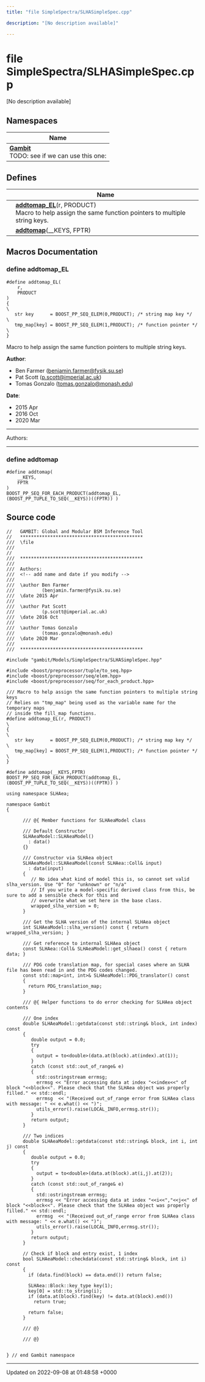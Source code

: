 ```yaml
---
title: "file SimpleSpectra/SLHASimpleSpec.cpp"

description: "[No description available]"

---
```


# file SimpleSpectra/SLHASimpleSpec.cpp

[No description available]

## Namespaces

| Name           |
| -------------- |
| **[Gambit](/documentation/code/namespaces/namespacegambit/)** <br>TODO: see if we can use this one:  |

## Defines

|                | Name           |
| -------------- | -------------- |
|  | **[addtomap_EL](/documentation/code/files/slhasimplespec_8cpp/#define-slhasimplespec-cpp-addtomap-el)**(r, PRODUCT) <br>Macro to help assign the same function pointers to multiple string keys.  |
|  | **[addtomap](/documentation/code/files/slhasimplespec_8cpp/#define-slhasimplespec-cpp-addtomap)**(__KEYS, FPTR)  |




## Macros Documentation

### define addtomap_EL

```
#define addtomap_EL(
    r,
    PRODUCT
)
{                                                                       \
   str key      = BOOST_PP_SEQ_ELEM(0,PRODUCT); /* string map key */    \
   tmp_map[key] = BOOST_PP_SEQ_ELEM(1,PRODUCT); /* function pointer */  \
}
```

Macro to help assign the same function pointers to multiple string keys. 

**Author**: 

  * Ben Farmer ([benjamin.farmer@fysik.su.se](mailto:benjamin.farmer@fysik.su.se)) 
  * Pat Scott ([p.scott@imperial.ac.uk](mailto:p.scott@imperial.ac.uk)) 
  * Tomas Gonzalo ([tomas.gonzalo@monash.edu](mailto:tomas.gonzalo@monash.edu)) 


**Date**: 

  * 2015 Apr
  * 2016 Oct
  * 2020 Mar




------------------

Authors:



------------------


### define addtomap

```
#define addtomap(
    __KEYS,
    FPTR
)
BOOST_PP_SEQ_FOR_EACH_PRODUCT(addtomap_EL, (BOOST_PP_TUPLE_TO_SEQ(__KEYS))((FPTR)) )
```


## Source code

```
//   GAMBIT: Global and Modular BSM Inference Tool
//   *********************************************
///  \file
///
//
///  *********************************************
///
///  Authors:
///  <!-- add name and date if you modify -->
///
///  \author Ben Farmer
///          (benjamin.farmer@fysik.su.se)
///  \date 2015 Apr
///
///  \author Pat Scott
///          (p.scott@imperial.ac.uk)
///  \date 2016 Oct
///
///  \author Tomas Gonzalo
///          (tomas.gonzalo@monash.edu)
///  \date 2020 Mar
///
///  *********************************************

#include "gambit/Models/SimpleSpectra/SLHASimpleSpec.hpp"

#include <boost/preprocessor/tuple/to_seq.hpp>
#include <boost/preprocessor/seq/elem.hpp>
#include <boost/preprocessor/seq/for_each_product.hpp>

/// Macro to help assign the same function pointers to multiple string keys
// Relies on "tmp_map" being used as the variable name for the temporary maps
// inside the fill_map functions.
#define addtomap_EL(r, PRODUCT)                                         \
{                                                                       \
   str key      = BOOST_PP_SEQ_ELEM(0,PRODUCT); /* string map key */    \
   tmp_map[key] = BOOST_PP_SEQ_ELEM(1,PRODUCT); /* function pointer */  \
}

#define addtomap(__KEYS,FPTR) BOOST_PP_SEQ_FOR_EACH_PRODUCT(addtomap_EL, (BOOST_PP_TUPLE_TO_SEQ(__KEYS))((FPTR)) )

using namespace SLHAea;

namespace Gambit
{

      /// @{ Member functions for SLHAeaModel class

      /// Default Constructor
      SLHAeaModel::SLHAeaModel()
        : data()
      {}

      /// Constructor via SLHAea object
      SLHAeaModel::SLHAeaModel(const SLHAea::Coll& input)
        : data(input)
      {
         // No idea what kind of model this is, so cannot set valid slha_version. Use "0" for "unknown" or "n/a"
         // If you write a model-specific derived class from this, be sure to add a sensible check for this and
         // overwrite what we set here in the base class.
         wrapped_slha_version = 0;
      }

      /// Get the SLHA version of the internal SLHAea object
      int SLHAeaModel::slha_version() const { return wrapped_slha_version; }

      /// Get reference to internal SLHAea object
      const SLHAea::Coll& SLHAeaModel::get_slhaea() const { return data; }

      /// PDG code translation map, for special cases where an SLHA file has been read in and the PDG codes changed.
      const std::map<int, int>& SLHAeaModel::PDG_translator() const
      {
        return PDG_translation_map;
      }

      /// @{ Helper functions to do error checking for SLHAea object contents

      /// One index
      double SLHAeaModel::getdata(const std::string& block, int index) const
      {
         double output = 0.0;
         try
         {
           output = to<double>(data.at(block).at(index).at(1));
         }
         catch (const std::out_of_range& e)
         {
           std::ostringstream errmsg;
           errmsg << "Error accessing data at index "<<index<<" of block "<<block<<". Please check that the SLHAea object was properly filled." << std::endl;
           errmsg  << "(Received out_of_range error from SLHAea class with message: " << e.what() << ")";
           utils_error().raise(LOCAL_INFO,errmsg.str());
         }
         return output;
      }

      /// Two indices
      double SLHAeaModel::getdata(const std::string& block, int i, int j) const
      {
         double output = 0.0;
         try
         {
           output = to<double>(data.at(block).at(i,j).at(2));
         }
         catch (const std::out_of_range& e)
         {
           std::ostringstream errmsg;
           errmsg << "Error accessing data at index "<<i<<","<<j<<" of block "<<block<<". Please check that the SLHAea object was properly filled." << std::endl;
           errmsg  << "(Received out_of_range error from SLHAea class with message: " << e.what() << ")";
           utils_error().raise(LOCAL_INFO,errmsg.str());
         }
         return output;
      }

      // Check if block and entry exist, 1 index
      bool SLHAeaModel::checkdata(const std::string& block, int i) const
      {
        if (data.find(block) == data.end()) return false;

        SLHAea::Block::key_type key(1);
        key[0] = std::to_string(i);
        if (data.at(block).find(key) != data.at(block).end())
          return true;

        return false;
      }

      /// @}

      /// @}


} // end Gambit namespace
```


-------------------------------

Updated on 2022-09-08 at 01:48:58 +0000

